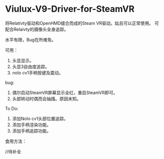 # Viulux-V9-Driver-for-SteamVR
将Relativty驱动和OpenHMD缝合而成的Steam VR驱动。姑且可以正常使用。
可配合Relaivty的摄像头全身追踪。

水平有限，Bug在所难免。

可用：

1. 头显显示。
2. 头显3自由度追踪。
3. nolo cv1手柄按键及震动。

bug:

1. 偶尔启动SteamVR屏幕显示全红，重启SteamVR即可。
2. 头部转动时偶而会抽搐。原因未知。

To Do:
1. 添加Nolo cv1头部位置追踪。
2. 添加手柄渲染功能。
3. 添加手柄追踪功能。

食用方法：

//待补全
